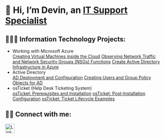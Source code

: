 # 👋 Hi, I’m Devin, an  [IT Support Specialist](https://www.linkedin.com/in/devyonmiller)

## 👨🏼‍💻 Information Technology Projects:
- Working with Microsoft Azure<br>
  [Creating Virtual Machines inside the Cloud](https://github.com/Jadm1992/AzureProject)
  [Observing Network Traffic and Network Security Groups (NSGs) Functions]()
  [Create Active Directory Infrastructure in Azure]()
- Active Directory<br>
  [AD Deployment and Configuration]()
  [Creating Users and Group Policy Objects for AD]()
- osTicket (Help Desk Ticketing System)<br>
  [osTicket: Prerequisites and Installation]()
  [osTicket: Post-Installation Configuration]()
  [osTicket: Ticket Lifecycle Examples]()

## 🤳🏻 Connect with me: 

<a href="https://www.linkedin.com/in/devyonmiller">
  <img src="https://upload.wikimedia.org/wikipedia/commons/c/ca/LinkedIn_logo_initials.png" alt="LinkedIn" width="30" />
</a>

<!---
Jadm1992/Jadm1992 is a ✨ special ✨ repository because its `README.md` (this file) appears on your GitHub profile.
You can click the Preview link to take a look at your changes.
--->
